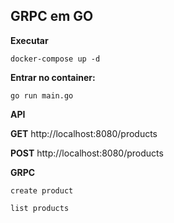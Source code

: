 ## GRPC em GO

**Executar**

    docker-compose up -d

**Entrar no container:**

    go run main.go

**API**

**GET** http://localhost:8080/products

**POST** http://localhost:8080/products

**GRPC**

    create product

    list products



